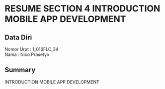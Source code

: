 # RESUME SECTION 4 INTRODUCTION MOBILE APP DEVELOPMENT

## Data Diri
Nomor Urut  : 1_016FLC_34 <br>
Nama        : Nico Prasetyo

## Summary
INTRODUCTION MOBILE APP DEVELOPMENT

